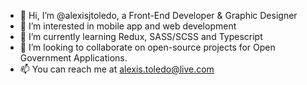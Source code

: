 - 👋 Hi, I’m @alexisjtoledo, a Front-End Developer & Graphic Designer
- 👀 I’m interested in mobile app and web development
- 🌱 I’m currently learning Redux, SASS/SCSS and Typescript
- 💞️ I’m looking to collaborate on open-source projects for Open Government Applications.
- 📫 You can reach me at alexis.toledo@live.com
